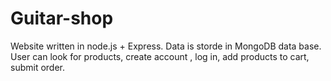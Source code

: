 # Guitar-shop
Website written in node.js + Express. Data is storde in MongoDB data base. User can look for products, create account , log in, add products to cart, submit order.
